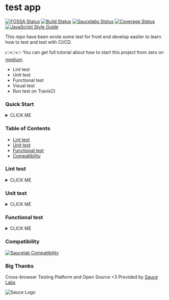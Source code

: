 # test app

[![FOSSA Status][fossa-status-image]][fossa-status-url]
[![Build Status][travis-image]][travis-url]
[![Saucelabs Ststus][sauce-labs-status-image]][sauce-labs-status-url]
[![Coverage Status][codecov-image]][codecov-url]
[![JavaScript Style Guide][standard-image]][standard-url]  

<!--
[![Dependency Status][david-dm-image]][david-dm-url]
[![devDependency Status][david-dm-dev-image]][david-dm-dev-url]
[![HitCount][hit-count-image]][hit-count-url]
-->

This repo have been wrote some test for front end develop easlier to learn how to test and test with CI/CD.

👉👉👉 You can get full tutorial about how to start this project from zero on [medium][].

- Lint test
- Unit test
- Functional test
- Visual test
- Run test on TravisCI

### Quick Start
<details>
  <summary>CLICK ME</summary>
  
  1. `Fork` this repo & make sure you have been install [nodejs][].
  2. `clone` repo from your account
  ```zsh
  $ git clone https://github.com/<YOUR_GITHUB_ACCOUNT>/test-app.git
  ```
  3. Then run these script to setup website. 👇

  ```zsh
  # move to test-app dir
  $ cd test-app

  # install dependency
  $ npm install

  # launch website
  $ npm start
  ```
  3. Sign in [Travis CI][] with github account
  4. Open `test-app` from `Repositories`
    ![Launch Travis CI][launch-image]
  5. Set environment variables on [Travis CI][]
    - [CODECOV_TOKEN][]: Use for coverage badge
      1. Signin [Codecov][]
        [![SignIn Codecov][signin-codecov-image]][signin-codecov-url]
      2. Accept Codecov access github account
        ![Accept Codecov][accept-codecov-image]
      3. Select test-app repo
        ![Select Repo][select-repo]
      4. Get `CODECOV_TOKEN`
        ![Get Token][get-token]
    - [EYES_KEY][]: Use for visual test
      1. Signin [Applitools][]
        ![Accept Eyes][accept-eyes]
      2. Get `EYES_KEY`
        ![Get Eyes Token][get-eyes-token]
    - GH_REF, [GH_TOKEN][]: Use for deploy github page, `GH_REF` is `github.com/<YOUR_GITHUB_ACCOUNT>/test-app.git`
      1. Go to [Personal access tokens][] page
        ![Generator Github Token][generator-github-token]
      2. Create `GH_TOKEN` can access repo
        ![Create Github Token][create-github-token]
      3. Get `GH_TOKEN`
        ![Get Github Token][get-github-token]
    - [SAUCE_ACCESS_KEY][], [SAUCE_USERNAME][]: Use for functional test on Saucelabs
      1. Signin [Sauce Labs][]
        ![Accept Sauce Labs][accept-sauce-labs]
      2. Go to [User Settings][] page
        ![Get Sauce Labs][get-sauce-labs-token]
      3. Get `SAUCE_ACCESS_KEY` & `SAUCE_USERNAME`
    - All environment variables
      ![Env Variables][env-var-image]
  6. `Push` a commit to master branch, it will trigger Travis CI to build you CI!
    ![Build Start][build-start-image]
    ![Build Passed][build-passed-image]
</details>


### Table of Contents
- [Lint test]
- [Unit test]
- [Functional test]
- [Compatibility]

### Lint test
<details>
  <summary>CLICK ME</summary>
  
  ```zsh
  $ npm run lint
  ```
</details>

### Unit test
<details>
  <summary>CLICK ME</summary>
  
  Test all unit test
  ```zsh
  $ npm run test
  ```
  
  Test single unit test
  ```zsh
  $ npm run test::single <path/to/test/file>
  ```
</details>

### Functional test
<details>
  <summary>CLICK ME</summary>
  
  👉 [[Issue][]]: No Java runtime present 👈  Please follow the link install Java.

  Test functional test local

  👉 Before start the script, make sure website has been launch on https://localhost:3000 or run `npm start` first

  👉 First time run this script, please run `npm run install:selenium` install selenium dependency first.
  ```zsh
  $ npm run functional::local
  ```

  Test functional test on saucelabs with localhost

  👉 Before start the script, make sure you have been download [sauce connect], and extract sc file to `bin/sc`
  ```zsh
  $ npm run start::sauce_connect
  # wait for visible `Sauce Connect is up, you may start your tests.`
  $ npm run functional::online:localhost
  ```

  Test all functional test on saucelabs
  ```zsh
  $ npm run functional::online
  ```

  Test all functional test on saucelabs with multiple platform
  ```zsh
  $ npm run functional::online:multiple
  ```
</details>

### Compatibility
[![Saucelab Compatibility][compatibility-image]][compatibility-url]

### Big Thanks

Cross-browser Testing Platform and Open Source <3 Provided by [Sauce Labs][sauce-homepage]

![Sauce Logo][saucec-logo]

<!-- badge -->
[fossa-status-image]: https://app.fossa.io/api/projects/git%2Bgithub.com%2Fsky172839465%2Ftest-app.svg?type=shield
[fossa-status-url]: https://app.fossa.io/projects/git%2Bgithub.com%2Fsky172839465%2Ftest-app?ref=badge_shield
[travis-image]: https://img.shields.io/travis/sky172839465/test-app.svg
[travis-url]: https://travis-ci.org/sky172839465/test-app
[sauce-labs-status-image]: https://saucelabs.com/buildstatus/test-app
[sauce-labs-status-url]: https://saucelabs.com/u/test-app
[codecov-image]: https://img.shields.io/codecov/c/github/sky172839465/test-app.svg
[codecov-url]: https://codecov.io/gh/sky172839465/test-app
[standard-image]: https://img.shields.io/badge/code_style-standard-brightgreen.svg
[standard-url]: https://standardjs.com
[david-dm-image]: https://david-dm.org/sky172839465/test-app.svg
[david-dm-url]: https://david-dm.org/sky172839465/test-app
[david-dm-dev-image]: https://david-dm.org/sky172839465/test-app/dev-status.svg
[david-dm-dev-url]: https://david-dm.org/sky172839465/test-app#info=devDependencies
[hit-count-image]: http://hits.dwyl.io/sky172839465/test-app.svg
[hit-count-url]: http://hits.dwyl.io/sky172839465/test-app
[compatibility-image]: https://saucelabs.com/browser-matrix/test-app.svg
[compatibility-url]: https://saucelabs.com/u/test-app

<!-- post -->
[medium]: https://medium.com/yusong-blog/9735f622ae68

<!-- install -->
[nodejs]: https://nodejs.org
[Travis CI]: https://travis-ci.org/
[launch-image]: https://user-images.githubusercontent.com/9082423/52385822-50d80d00-2abe-11e9-97ce-acf44ac642f3.png
[env-var-image]: https://user-images.githubusercontent.com/9082423/52385867-8250d880-2abe-11e9-9a5f-613d8ac5cc89.png
[CODECOV_TOKEN]: https://codecov.io
[signin-codecov-image]: https://user-images.githubusercontent.com/9082423/52392435-c357e580-2adc-11e9-86ff-d2fdb69836d8.png
[signin-codecov-url]: https://codecov.io/gh
[Codecov]: https://codecov.io/gh
[accept-codecov-image]: https://user-images.githubusercontent.com/9082423/52392611-9eb03d80-2add-11e9-88df-0574fdcf8999.png
[select-repo]: https://user-images.githubusercontent.com/9082423/52393227-28f9a100-2ae0-11e9-8495-b5b9ecf2adaa.png
[get-token]: https://user-images.githubusercontent.com/9082423/52392961-16cb3300-2adf-11e9-941c-dde1b5ae800d.png
[EYES_KEY]: https://applitools.com
[Applitools]: https://applitools.com/users/register
[accept-eyes]: https://user-images.githubusercontent.com/9082423/52393467-1cc21380-2ae1-11e9-9dfc-ec48021e25c2.png
[get-eyes-token]: https://user-images.githubusercontent.com/9082423/52393507-4bd88500-2ae1-11e9-8a9e-bd9efb84e81f.png
[GH_TOKEN]: https://github.com/settings/tokens
[Personal access tokens]: https://github.com/settings/tokens
[generator-github-token]: https://user-images.githubusercontent.com/9082423/52393622-f18bf400-2ae1-11e9-9600-f157b132b7e0.png
[create-github-token]: https://user-images.githubusercontent.com/9082423/52393632-049ec400-2ae2-11e9-934f-72376092a722.png
[get-github-token]: https://user-images.githubusercontent.com/9082423/52393660-2009cf00-2ae2-11e9-8fb6-54b7cc5280dc.png
[SAUCE_ACCESS_KEY]: https://saucelabs.com/oauth/login/github
[SAUCE_USERNAME]: https://saucelabs.com/oauth/login/github
[Sauce Labs]: https://saucelabs.com/oauth/login/github
[accept-sauce-labs]: https://user-images.githubusercontent.com/9082423/52394056-f0f45d00-2ae3-11e9-9d46-9a9ae115b62c.png
[User Settings]: https://app.saucelabs.com/user-settings
[get-sauce-labs-token]: https://user-images.githubusercontent.com/9082423/52394055-f05bc680-2ae3-11e9-8f4f-985b2ca8e1d4.png
[build-start-image]: https://user-images.githubusercontent.com/9082423/52386407-f3918b00-2ac0-11e9-821a-4f0123cd0d85.png
[build-passed-image]: https://user-images.githubusercontent.com/9082423/52386440-22a7fc80-2ac1-11e9-97dd-b81cb975085a.png

<!-- table of contents -->
[Lint test]: https://github.com/sky172839465/test-app#lint-test
[Unit Test]: https://github.com/sky172839465/test-app#unit-test
[Functional Test]: https://github.com/sky172839465/test-app#functional-test
[Environment Variables]: https://github.com/sky172839465/test-app#environment-variables
[Compatibility]: https://github.com/sky172839465/test-app#compatibility

<!-- Functional Test -->
[Issue]: https://github.com/vvo/selenium-standalone/issues/140#issuecomment-151254279
[sauce connect]: https://wiki.saucelabs.com/display/DOCS/Basic+Sauce+Connect+Proxy+Setup#BasicSauceConnectProxySetup-SettingUpSauceConnect

<!-- big thanks -->
[sauce-homepage]: https://saucelabs.com
[saucec-logo]: https://user-images.githubusercontent.com/9082423/53340347-c6a7f980-3943-11e9-8424-77ce890942fd.png


